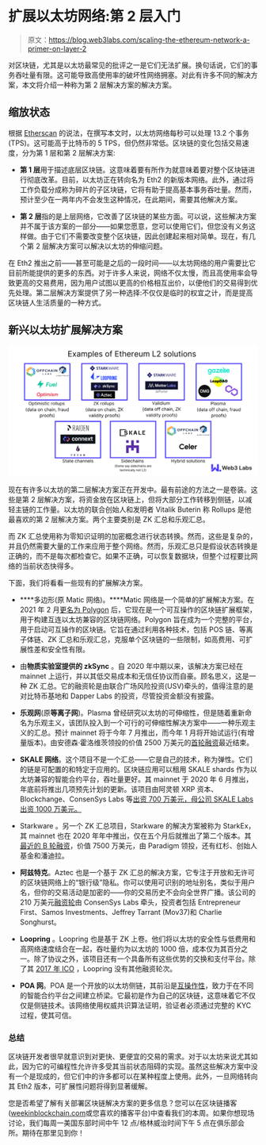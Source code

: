 # 扩展以太坊网络:第 2 层入门

> 原文：<https://blog.web3labs.com/scaling-the-ethereum-network-a-primer-on-layer-2>

对区块链，尤其是以太坊最常见的批评之一是它们无法扩展。换句话说，它们的事务吞吐量有限。这可能导致高使用率的破坏性网络拥塞。对此有许多不同的解决方案，本文将介绍一种称为第 2 层解决方案的解决方案。

## **缩放状态**

根据 [Etherscan](https://etherscan.io/) 的说法，在撰写本文时，以太坊网络每秒可以处理 13.2 个事务(TPS)。这可能高于比特币的 5 TPS，但仍然非常低。区块链的变化包括交易速度，分为第 1 层和第 2 层解决方案:

*   **第 1 层**用于描述底层区块链。这意味着要有所作为就意味着要对整个区块链进行彻底改革。目前，以太坊正在转向名为 Eth2 的新版本网络。此外，通过将工作负载分成称为碎片的子区块链，它将有助于提高基本事务吞吐量。然而，预计至少在一两年内不会发生这种情况，在此期间，需要其他解决方案。

*   **第 2 层**指的是上层网络，它改善了区块链的某些方面。可以说，这些解决方案并不属于该方案的一部分——如果您愿意，您可以使用它们，但您没有义务这样做。由于它们不需要改变整个区块链，因此创建起来相对简单。现在，有几个第 2 层解决方案可以解决以太坊的伸缩问题。

在 Eth2 推出之前——甚至可能是之后的一段时间——以太坊网络的用户需要比它目前所能提供的更多的东西。对于许多人来说，网络不仅太慢，而且高使用率会导致更高的交易费用，因为用户试图以更高的价格相互出价，以便他们的交易得到优先处理。第二层解决方案提供了另一种选择:不仅仅是临时的权宜之计，而是提高区块链人生活质量的一种方式。

## **新兴以太坊扩展解决方案**

**![Examples of Ethereum L2 Solutions](img/645231cbc88353e3df3d448b2f3094b2.png)**

现在有许多以太坊的第二层解决方案正在开发中。最有前途的方法之一是卷装。这些是第 2 层解决方案，将资金放在区块链上，但将大部分工作转移到侧链，以减轻主链的工作量。以太坊的联合创始人和发明者 Vitalik Buterin 称 Rollups 是他最喜欢的第 2 层解决方案。两个主要类别是 ZK 汇总和乐观汇总。

而 ZK 汇总使用称为零知识证明的加密概念进行状态转换。然而，这些是复杂的，并且仍然需要大量的工作来应用于整个网络。然而，乐观汇总只是假设状态转换是正确的，而不是每次都检查它。如果不正确，可以恢复数据块，但整个过程要比网络的当前状态快得多。

下面，我们将看看一些现有的扩展解决方案。

*   ****多边形(原 Matic 网络)。****Matic 网络是一个简单的扩展解决方案。在 2021 年 2 月[更名为 Polygon](https://polygontech.medium.com/matic-network-becomes-polygon-ethereums-internet-of-blockchains-expands-mission-and-tech-scope-364932c02cd0) 后，它现在是一个可互操作的区块链扩展框架，用于构建互连以太坊兼容的区块链网络。Polygon 旨在成为一个完整的平台，用于启动可互操作的区块链。它旨在通过利用各种技术，包括 POS 链、等离子体链、ZK 汇总和乐观汇总，克服单个区块链的一些限制，如高费用、可扩展性差和安全性有限。

*   由**物质实验室提供的 zkSync** 。自 2020 年中期以来，该解决方案已经在 mainnet 上运行，并以其低交易成本和无信任协议而自豪。顾名思义，这是一种 ZK 汇总。它的融资轮是由联合广场风险投资(USV)牵头的，值得注意的是对比特币基地和 Dapper Labs 的投资，尽管投资金额没有披露。

*   **乐观网**(原**等离子网**)。Plasma 曾经研究以太坊的可伸缩性，但是随着重新命名为乐观主义，该团队投入到一个可行的可伸缩性解决方案中——一种乐观主义的汇总。预计 mainnet 将于今年 7 月推出，而今年 1 月将开始试运行(有增量版本)。由安德森·霍洛维茨领投的价值 2500 万美元的[首轮融资](https://www.coindesk.com/andreessen-horowitz-leads-25m-round-in-ethereum-scaling-solution)最近结束。

*   **SKALE 网络**。这个项目不是一个汇总——它是自己的技术，称为弹性。它们的链是可配置的和特定于应用的。区块链应用可以租用 SKALE shards 作为以太坊兼容的智能合约平台，吞吐量更好。其 mainnet 于 2020 年 6 月推出，年底前将推出几项预先计划的更新。该项目由阿灵顿 XRP 资本、Blockchange、ConsenSys Labs 等[出资 700 万美元，母公司 SKALE Labs 出资 1000 万美元。](https://www.coindesk.com/ethereum-scaling-project-skale-raises-17-1-million-for-mainnet-launch)

*   Starkware 。另一个 ZK 汇总项目，Starkware 的解决方案被称为 StarkEx，其 mainnet 也在 2020 年年中推出，仅在五个月后就推出了第二个版本。其[最近的 B 轮融资](https://www.theblockcrypto.com/post/99211/starkware-funding-round-ethereum-paradigm)，价值 7500 万美元，由 Paradigm 领投，还有红杉、创始人基金和潘迪拉。

*   **阿兹特克**。Aztec 也是一个基于 ZK 汇总的解决方案，它专注于开放和无许可的区块链网络上的“银行级”隐私。你可以使用可识别的地址别名，类似于用户名，但你的交易活动是加密的——你的交易历史不会向全世界广播。该公司的 210 万美元[融资轮](https://www.coindesk.com/consensys-backs-2-1-million-funding-round-for-ethereum-privacy-startup)由 ConsenSys Labs 牵头，投资者包括 Entrepreneur First、Samos Investments、Jeffrey Tarrant (Mov37)和 Charlie Songhurst。

*   **Loopring** 。Loopring 也是基于 ZK 上卷。他们将以太坊的安全性与低费用和高网络速度结合在一起，吞吐量约为以太坊的 1000 倍，成本仅为其百分之一。除了协议之外，该项目还有一个具备所有这些优势的交换和支付平台。除了其 [2017 年 ICO](https://www.scmp.com/business/article/2109191/blockchain-start-loopring-raises-us45m-ico-regulator-intensifies-scrutiny) ，Loopring 没有其他融资轮次。

*   **POA 网**。POA 是一个开放的以太坊侧链，其前沿是[互操作性](https://medium.com/poa-network/tokenbridge-ethereum-to-binance-chain-interoperability-1c93c399da73)，致力于在不同的智能合约平台之间建立桥梁。它最初是作为自己的区块链，这意味着它不仅仅是侧链技术。该网络使用权威共识算法证明，验证者必须通过完整的 KYC 过程，使其可信。

### **总结**

区块链开发者很早就意识到对更快、更便宜的交易的需求。对于以太坊来说尤其如此，因为它的可编程性允许许多受其当前状态阻碍的实现。虽然这些解决方案中没有一个是现成的，但它们中的许多都可以在某种程度上使用。此外，一旦网络转向其 Eth2 版本，可扩展性问题将得到显著缓解。

您是否希望了解有关部署区块链解决方案的更多信息？您可以在区块链播客([weekinblockchain.com](https://www.weekinblockchain.com/)或您喜欢的播客平台)中查看我们的本周。如果你想现场讨论，我们每周一美国东部时间中午 12 点/格林威治时间下午 5 点在俱乐部会所。期待在那里见到你！